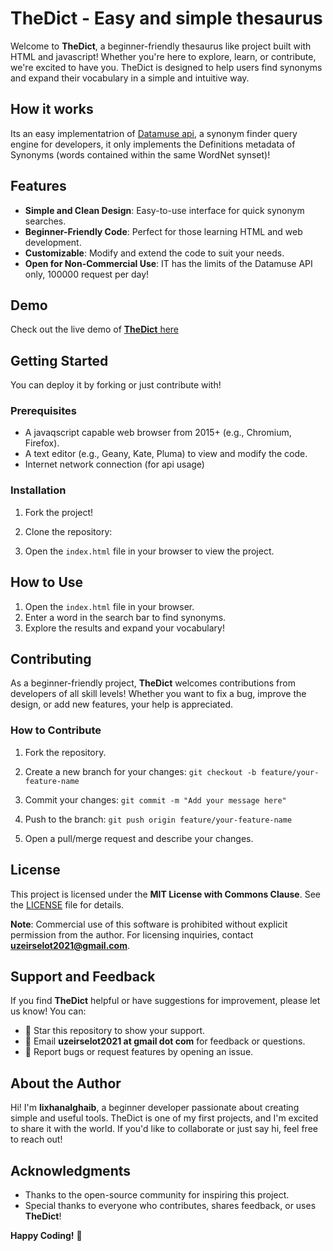 # TheDict - Easy and simple thesaurus

Welcome to **TheDict**, a beginner-friendly thesaurus like project built with HTML and javascript! Whether you're here to explore, learn, or contribute, we're excited to have you. TheDict is designed to help users find synonyms and expand their vocabulary in a simple and intuitive way.

## How it works

Its an easy implementatrion of [Datamuse api](https://www.datamuse.com/api/), a synonym finder query engine for developers, it only implements the Definitions metadata of Synonyms (words contained within the same WordNet synset)!

## Features

- **Simple and Clean Design**: Easy-to-use interface for quick synonym searches.
- **Beginner-Friendly Code**: Perfect for those learning HTML and web development.
- **Customizable**: Modify and extend the code to suit your needs.
- **Open for Non-Commercial Use**: IT has the limits of the Datamuse API only, 100000 request per day!

## Demo

Check out the live demo of [**TheDict** here](https://lixanalghaib.github.io/Thedict/index.html)

## Getting Started

You can deploy it by forking or just contribute with!

### Prerequisites

- A javaqscript capable web browser from 2015+ (e.g., Chromium, Firefox).
- A text editor (e.g., Geany, Kate, Pluma) to view and modify the code.
- Internet network connection (for api usage)

### Installation

1. Fork the project!

2. Clone the repository:

3. Open the `index.html` file in your browser to view the project.

## How to Use

1. Open the `index.html` file in your browser.
2. Enter a word in the search bar to find synonyms.
3. Explore the results and expand your vocabulary!

## Contributing

As a beginner-friendly project, **TheDict** welcomes contributions from developers of all skill levels! Whether you want to fix a bug, improve the design, or add new features, your help is appreciated.

### How to Contribute

1. Fork the repository.

2. Create a new branch for your changes: `git checkout -b feature/your-feature-name`

3. Commit your changes: `git commit -m "Add your message here"`

4. Push to the branch: `git push origin feature/your-feature-name`

5. Open a pull/merge request and describe your changes.

## License

This project is licensed under the **MIT License with Commons Clause**. See the [LICENSE](LICENSE) file for details.

**Note**: Commercial use of this software is prohibited without explicit permission from the author. For licensing inquiries, contact **uzeirselot2021@gmail.com**.

## Support and Feedback

If you find **TheDict** helpful or have suggestions for improvement, please let us know! You can:

- 🌟 Star this repository to show your support.
- 📧 Email **uzeirselot2021 at gmail dot com** for feedback or questions.
- 🐛 Report bugs or request features by opening an issue.


## About the Author

Hi! I'm **lixhanalghaib**, a beginner developer passionate about creating simple and useful tools. TheDict is one of my first projects, and I'm excited to share it with the world. If you'd like to collaborate or just say hi, feel free to reach out!


## Acknowledgments

- Thanks to the open-source community for inspiring this project.
- Special thanks to everyone who contributes, shares feedback, or uses **TheDict**!

**Happy Coding!** 🚀
